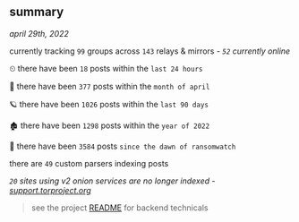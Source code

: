 
## summary
_april 29th, 2022_

currently tracking `99` groups across `143` relays & mirrors - _`52` currently online_

⏲ there have been `18` posts within the `last 24 hours`

🦈 there have been `377` posts within the `month of april`

🪐 there have been `1026` posts within the `last 90 days`

🏚 there have been `1298` posts within the `year of 2022`

🦕 there have been `3584` posts `since the dawn of ransomwatch`

there are `49` custom parsers indexing posts

_`20` sites using v2 onion services are no longer indexed - [support.torproject.org](https://support.torproject.org/onionservices/v2-deprecation/)_

> see the project [README](https://github.com/thetanz/ransomwatch#ransomwatch--) for backend technicals
